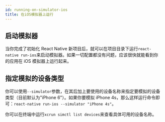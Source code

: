 ```yaml
---
id: running-on-simulator-ios
title: 在iOS模拟器上运行
---
```


## 启动模拟器

当你完成了初始化 React Native 新项目后，就可以在项目目录下运行`react-native run-ios`来启动模拟器。如果一切配置都没有问题，应该很快就能看到你的应用在 iOS 模拟器上运行起来。

## 指定模拟的设备类型

你可以使用`--simulator`参数，在其后加上要使用的设备名称来指定要模拟的设备类型（目前默认为"iPhone 6"）。如果你要模拟 iPhone 4s，那么这样运行命令即可：`react-native run-ios --simulator "iPhone 4s"`。

你可以在终端中运行`xcrun simctl list devices`来查看具体可用的设备名称。
